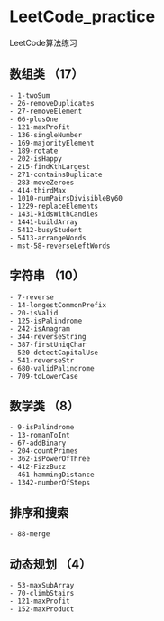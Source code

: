 # LeetCode_practice
LeetCode算法练习

## 数组类 （17）
    - 1-twoSum
    - 26-removeDuplicates
    - 27-removeElement
    - 66-plusOne
    - 121-maxProfit
    - 136-singleNumber
    - 169-majorityElement
    - 189-rotate
    - 202-isHappy
    - 215-findKthLargest
    - 271-containsDuplicate
    - 283-moveZeroes
    - 414-thirdMax
    - 1010-numPairsDivisibleBy60
    - 1229-replaceElements
    - 1431-kidsWithCandies
    - 1441-buildArray
    - 5412-busyStudent
    - 5413-arrangeWords
    - mst-58-reverseLeftWords

## 字符串 （10）
    - 7-reverse
    - 14-longestCommonPrefix
    - 20-isValid
    - 125-isPalindrome
    - 242-isAnagram
    - 344-reverseString
    - 387-firstUniqChar
    - 520-detectCapitalUse
    - 541-reverseStr
    - 680-validPalindrome
    - 709-toLowerCase
    
## 数学类 （8）
    - 9-isPalindrome
    - 13-romanToInt
    - 67-addBinary
    - 204-countPrimes
    - 362-isPowerOfThree
    - 412-FizzBuzz
    - 461-hammingDistance
    - 1342-numberOfSteps

## 排序和搜索 
    - 88-merge

## 动态规划 （4）
    - 53-maxSubArray
    - 70-climbStairs
    - 121-maxProfit
    - 152-maxProduct


